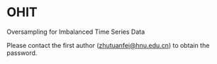 # OHIT
Oversampling for Imbalanced Time Series Data

Please contact the first author (zhutuanfei@hnu.edu.cn) to obtain the password.
